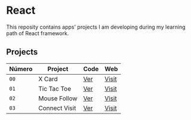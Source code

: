 # React
This reposity contains apps' projects I am developing during my learning path of React framework.

## Projects
| Número | Project | Code | Web |
| --- | --- | --- | --- |
| `00` | X Card | [Ver](/00-XCard/) | [Visit](Link) |
| `01` | Tic Tac Toe | [Ver](/01-TicTacToe/) | [Visit](Link)
| `02` | Mouse Follow | [Ver](/02-MouseFollow/index.html) | [Visit](Link)
| `03` | Connect Visit | [Ver](/03-ConnectFour/) | [Visit](Link)